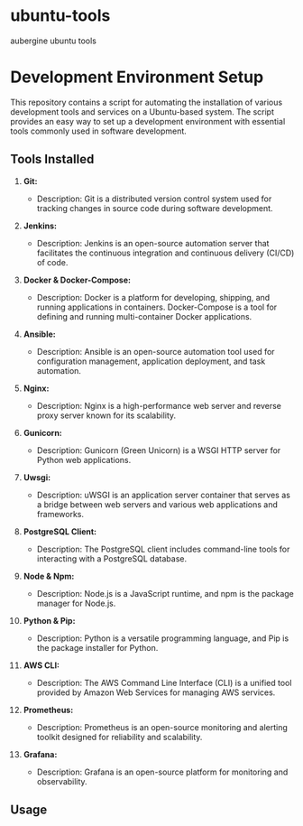 # ubuntu-tools
aubergine ubuntu tools
# Development Environment Setup

This repository contains a script for automating the installation of various development tools and services on a Ubuntu-based system. The script provides an easy way to set up a development environment with essential tools commonly used in software development.

## Tools Installed

1. **Git:**
   - Description: Git is a distributed version control system used for tracking changes in source code during software development.

2. **Jenkins:**
   - Description: Jenkins is an open-source automation server that facilitates the continuous integration and continuous delivery (CI/CD) of code.

3. **Docker & Docker-Compose:**
   - Description: Docker is a platform for developing, shipping, and running applications in containers. Docker-Compose is a tool for defining and running multi-container Docker applications.

4. **Ansible:**
   - Description: Ansible is an open-source automation tool used for configuration management, application deployment, and task automation.

5. **Nginx:**
   - Description: Nginx is a high-performance web server and reverse proxy server known for its scalability.

6. **Gunicorn:**
   - Description: Gunicorn (Green Unicorn) is a WSGI HTTP server for Python web applications.

7. **Uwsgi:**
   - Description: uWSGI is an application server container that serves as a bridge between web servers and various web applications and frameworks.

8. **PostgreSQL Client:**
   - Description: The PostgreSQL client includes command-line tools for interacting with a PostgreSQL database.

9. **Node & Npm:**
   - Description: Node.js is a JavaScript runtime, and npm is the package manager for Node.js.

10. **Python & Pip:**
    - Description: Python is a versatile programming language, and Pip is the package installer for Python.

11. **AWS CLI:**
    - Description: The AWS Command Line Interface (CLI) is a unified tool provided by Amazon Web Services for managing AWS services.

12. **Prometheus:**
    - Description: Prometheus is an open-source monitoring and alerting toolkit designed for reliability and scalability.

13. **Grafana:**
    - Description: Grafana is an open-source platform for monitoring and observability.

## Usage
